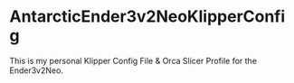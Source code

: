 # AntarcticEnder3v2NeoKlipperConfig
This is my personal Klipper Config File & Orca Slicer Profile for the Ender3v2Neo.
